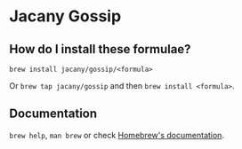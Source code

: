 # Jacany Gossip

## How do I install these formulae?

`brew install jacany/gossip/<formula>`

Or `brew tap jacany/gossip` and then `brew install <formula>`.

## Documentation

`brew help`, `man brew` or check [Homebrew's documentation](https://docs.brew.sh).
